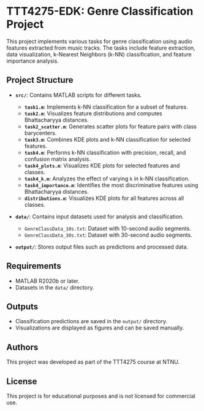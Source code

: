 # TTT4275-EDK: Genre Classification Project

This project implements various tasks for genre classification using audio features extracted from music tracks. The tasks include feature extraction, data visualization, k-Nearest Neighbors (k-NN) classification, and feature importance analysis.

## Project Structure

- **`src/`**: Contains MATLAB scripts for different tasks.
  - **`task1.m`**: Implements k-NN classification for a subset of features.
  - **`task2.m`**: Visualizes feature distributions and computes Bhattacharyya distances.
  - **`task2_scatter.m`**: Generates scatter plots for feature pairs with class barycenters.
  - **`task3.m`**: Combines KDE plots and k-NN classification for selected features.
  - **`task4.m`**: Performs k-NN classification with precision, recall, and confusion matrix analysis.
  - **`task4_plots.m`**: Visualizes KDE plots for selected features and classes.
  - **`task4_k.m`**: Analyzes the effect of varying `k` in k-NN classification.
  - **`task4_importance.m`**: Identifies the most discriminative features using Bhattacharyya distances.
  - **`distributions.m`**: Visualizes KDE plots for all features across all classes.

- **`data/`**: Contains input datasets used for analysis and classification.
  - `GenreClassData_10s.txt`: Dataset with 10-second audio segments.
  - `GenreClassData_30s.txt`: Dataset with 30-second audio segments.

- **`output/`**: Stores output files such as predictions and processed data.

## Requirements

- MATLAB R2020b or later.
- Datasets in the `data/` directory.

## Outputs

- Classification predictions are saved in the `output/` directory.
- Visualizations are displayed as figures and can be saved manually.

## Authors

This project was developed as part of the TTT4275 course at NTNU.

## License

This project is for educational purposes and is not licensed for commercial use.
